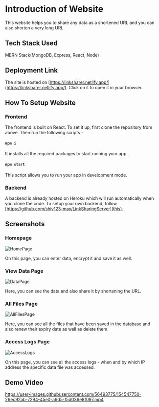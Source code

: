 # Introduction of Website

This website helps you to share any data as a shortened URL and you can also shorten a very long URL



## Tech Stack Used
 MERN Stack(MongoDB, Express, React, Node)
 
## Deployment Link
  The site is hosted on [https://linksharer.netlify.app/](https://linksharer.netlify.app/). Click on it to open it in your browser.

## How To Setup Website
### Frontend
 The frontend is built on React. To set it up, first clone the repository from above.
 Then run the following scripts -
 #### `npm i`
 It installs all the required packages to start running your app.
 #### `npm start`
 This script allows you to run your app in development mode.

### Backend
 A backend is already hosted on Heroku which will run automatically when you clone the code.
 To setup your own backend, follow [https://github.com/shiv123-max/LinkSharingServer](this).
 
## Screenshots

### Homepage
 ![HomePage](https://i.ibb.co/9pL6vT7/home-Pagewith-Data-1.jpg)
 
 On this page, you can enter data, encrypt it and save it as well.

### View Data Page




  ![DataPage](https://i.ibb.co/T0Kyvbw/dataPage.jpg)
  
  Here, you can see the data and also share it by shortening the URL.
  
### All Files Page
  ![AllFilesPage](https://i.ibb.co/v1nLS1x/all-Files-Page.jpg)
  
  Here, you can see all the files that have been saved in the database and also renew their expiry date as well as delete them.
  
### Access Logs Page
  ![AccessLogs](https://i.ibb.co/zZg85jc/access-Logs-Page.jpg)
  
  On this page, you can see all the access logs - when and by which IP address the specific data file was accessed.
  
## Demo Video

https://user-images.githubusercontent.com/56493775/154547750-26ec92ab-7294-45e0-a9d5-f5d036e8f097.mp4

